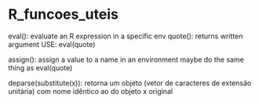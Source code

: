 # R_funcoes_uteis

eval(): evaluate an R expression in a specific env
  quote(): returns written argument
USE: eval(quote)

assign(): assign a value to a name in an environment
maybe do the same thing as eval(quote)


deparse(substitute(x)): retorna um objeto (vetor de caracteres de extensão unitária) com nome idêntico ao do objeto x original
  
